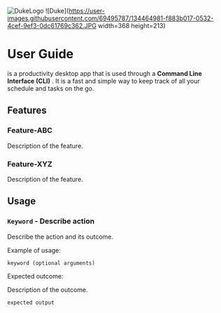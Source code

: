 
![DukeLogo](https://user-images.githubusercontent.com/69495787/134464789-b4193e01-2537-41b2-b782-8abff7851e53.png) 
![Duke](https://user-images.githubusercontent.com/69495787/134464981-f883b017-0532-4cef-9ef3-0dc61769c362.JPG width=368 height=213)

# User Guide

    
is a productivity desktop app that is used through a **Command Line Interface (CLI)** . It is a fast and simple way to keep track of all your schedule and tasks on the go.

## Features 

### Feature-ABC

Description of the feature.

### Feature-XYZ

Description of the feature.

## Usage

### `Keyword` - Describe action

Describe the action and its outcome.

Example of usage: 

`keyword (optional arguments)`

Expected outcome:

Description of the outcome.

```
expected output
```
